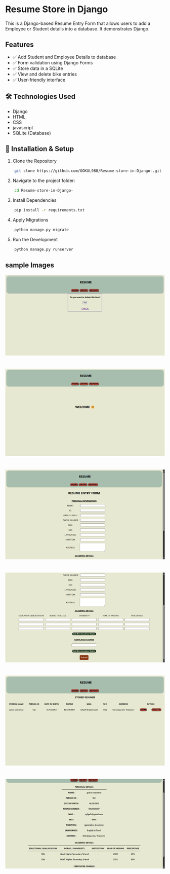 # Resume Store in Django
This is a Django-based Resume Entry Form that allows users to add a Employee or Student details into a database. It demonstrates Django.

## Features 
- ✅ Add Student and Employee Details to database
- ✅ Form validation using Django Forms
- ✅ Store data in a SQLite
- ✅ View and delete bike entries
- ✅ User-friendly interface

## 🛠️ Technologies Used 
- Django
- HTML
- CSS
- javascript 
- SQLite (Database) 

## 🚀 Installation & Setup 
1. Clone the Repository
``` bash
    git clone https://github.com/GOKUL988/Resume-store-in-Django-.git
```

2. Navigate to the project folder: 
``` bash
    cd Resume-store-in-Django-
```
3. Install Dependencies 
``` bash 
    pip install -r requirements.txt  
```
4. Apply Migrations 
``` bash 
    python manage.py migrate  
```
5. Run the Development 
``` bash 
    python manage.py runserver  
```

## sample Images 
![sample1](sample/img1.png)
# 
![sample2](sample/img2.png)
# 
![sample3](sample/img3.png)
# 
![sample4](sample/img4.png)
# 
![sample5](sample/img5.png)
# 
![sample6](sample/img6.png)
# 

